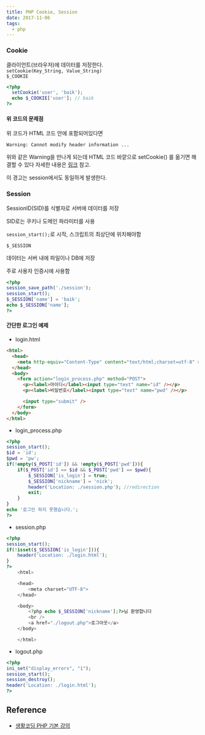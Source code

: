 ```yaml
---
title: PHP Cookie, Session
date: 2017-11-06
tags: 
  - php
---
```


### Cookie

클라이언트(브라우저)에 데이터를 저장한다.  
`setCookie(Key_String, Value_String)`  
`$_COOKIE`

```php
<?php
  setCookie('user', 'baik');
  echo $_COOKIE['user']; // baik
?>
```

#### 위 코드의 문제점

위 코드가 HTML 코드 안에 포함되어있다면 

`Warning: Cannot modify header information ...`

위와 같은 Warning을 만나게 되는데 HTML 코드 바깥으로 setCookie() 를 옮기면 해결할 수 있다 자세한 내용은 [링크](https://stackoverflow.com/questions/2658083/setcookie-cannot-modify-header-information-headers-already-sent) 참고.

이 경고는 session에서도 동일하게 발생한다.

### Session

SessionID(SID)를 식별자로 서버에 데이터를 저장

SID로는 쿠키나 도메인 파라미터를 사용

`session_start();`로 시작, 스크립트의 최상단에 위치해야함

`$_SESSION`

데이터는 서버 내에 파일이나 DB에 저장

주로 사용자 인증시에 사용함

```php
<?php
session_save_path('./session');
session_start();
$_SESSION['name'] = 'baik';
echo $_SESSION['name'];
?>
```

#### 간단한 로그인 예제

- login.html

```html
<html>
  <head>
    <meta http-equiv="Content-Type" content="text/html;charset=utf-8" >
  </head>
  <body>
    <form action="login_process.php" method="POST">
      <p><label>아이디</label><input type="text" name="id" /></p>
      <p><label>비밀번호</label><input type="text" name="pwd" /></p>

      <input type="submit" />
    </form>
  </body>
</html>
```

- login_process.php

```php
<?php
session_start();
$id = 'id';
$pwd = 'pw';
if(!empty($_POST['id']) && !empty($_POST['pwd'])){
    if($_POST['id'] == $id && $_POST['pwd'] == $pwd){
        $_SESSION['is_login'] = true;
        $_SESSION['nickname'] = 'nick';
        header('Location: ./session.php'); //redirection
        exit;
    }
}
echo '로그인 하지 못했습니다.';
?>
```

- session.php

```php
<?php
session_start();
if(!isset($_SESSION['is_login'])){
    header('Location: ./login.html');
}
?>
    <html>

    <head>
        <meta charset="UTF-8">
    </head>

    <body>
        <?php echo $_SESSION['nickname'];?>님 환영합니다
        <br />
        <a href="./logout.php">로그아웃</a>
    </body>

    </html>
```

- logout.php

```php
<?php
ini_set("display_errors", "1");
session_start();
session_destroy();
header('Location: ./login.html');
?>
```

## Reference

- [생활코딩 PHP 기본 강의](https://opentutorials.org/module/6)
